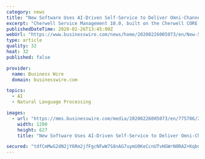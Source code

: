```yaml
---
category: news
title: "New Software Uses AI-Driven Self-Service to Deliver Omni-Channel Employee Experience"
excerpt: "Cherwell Service Management 10.0, built on the Cherwell CORE platform, expands engagement channels, introduces new models of collaboration, and leverages ground-breaking machine learning and natural language processing technology COLORADO SPRINGS, Colo.--(BUSINESS WIRE)--Cherwell Software, a global leader in service management solutions ..."
publishedDateTime: 2020-02-26T13:45:00Z
webUrl: "https://www.businesswire.com/news/home/20200226005073/en/New-Software-AI-Driven-Self-Service-Deliver-Omni-Channel-Employee"
type: article
quality: 32
heat: 32
published: false

provider:
  name: Business Wire
  domain: businesswire.com

topics:
  - AI
  - Natural Language Processing

images:
  - url: "https://mms.businesswire.com/media/20200226005073/en/775706/23/Cherwell_10.0_Portal.jpg"
    width: 1200
    height: 627
    title: "New Software Uses AI-Driven Self-Service to Deliver Omni-Channel Employee Experience"

secured: "tdfCmMwG2dN2jY6Rm2jfFgcNFwW7S8nAG7uymU0KeCcnUTvHGWrN0RAZ+KqbnyyxHpnC5dkU4gKANo7TiWdfewRUiMvFOjjsKFnCRANbSxI8rxn8vWZn4MpKkKxSN1nKb+3d9UmvY/n6RmZbUvQSAIQOK9Fos/HkAgIytkNngObF9hWFiI9Z88FwhDE/wrM8mGIOkNuXGZEOArAEKES+SUjqYdcHid2nxZ87O0RPhyZDUVBXPfrXtbetkKIZCXH0qC0JM0hgLKYEdXGwJSA40R8IO0RARneG7o0OIgKGWHInbqaoN8n7cS71EMVh8D3u;f5K1Ju9w38vQHbBI5qrxqA=="
---
```


